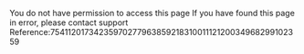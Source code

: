 You do not have permission to access this page If you have found this page in error, please contact support Reference:7541120173423597027796385921831001112120034968299102359